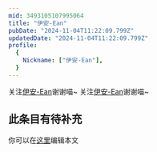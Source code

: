 ```yaml
---
mid: 3493105107995064
title: "伊安-Ean"
pubDate: "2024-11-04T11:22:09.799Z"
updatedDate: "2024-11-04T11:22:09.799Z"
profile:
  {
    Nickname: ["伊安-Ean"],
  }
---
```


关注[伊安-Ean](https://space.bilibili.com/3493105107995064)谢谢喵~ 关注[伊安-Ean](https://space.bilibili.com/3493105107995064)谢谢喵~

## 此条目有待补充
你可以在[这里](https://github.com/Yuhanawa/VTuber.ICU-Content/edit/master/v/伊安-Ean/index.md)编辑本文
